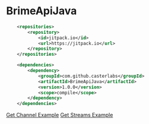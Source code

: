 # BrimeApiJava

```xml
    <repositories>
        <repository>
            <id>jitpack.io</id>
            <url>https://jitpack.io</url>
        </repository>
    </repositories>

    <dependencies>
        <dependency>
            <groupId>com.github.casterlabs</groupId>
            <artifactId>BrimeApiJava</artifactId>
            <version>1.0.0</version>
            <scope>compile</scope>
        </dependency>
    </dependencies>
```

[Get Channel Example](https://github.com/Casterlabs/BrimeApiJava/blob/main/example/GetChannelExample.java)
[Get Streams Example](https://github.com/Casterlabs/BrimeApiJava/blob/main/example/GetStreamsExample.java)